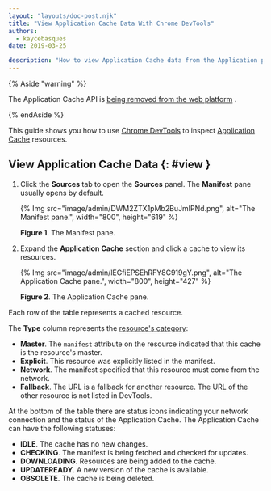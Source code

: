 ```yaml
---
layout: "layouts/doc-post.njk"
title: "View Application Cache Data With Chrome DevTools"
authors:
  - kaycebasques
date: 2019-03-25

description: "How to view Application Cache data from the Application panel of Chrome DevTools."
---
```


{% Aside "warning" %}

The Application Cache API is [being removed from the web platform][1] .

{% endAside %}

This guide shows you how to use [Chrome DevTools][2] to inspect [Application Cache][3] resources.

## View Application Cache Data {: #view }

1.  Click the **Sources** tab to open the **Sources** panel. The **Manifest** pane usually opens by
    default.

    {% Img src="image/admin/DWM2ZTX1pMb2BuJmIPNd.png", alt="The Manifest pane.", width="800", height="619" %}

    **Figure 1**. The Manifest pane.

2.  Expand the **Application Cache** section and click a cache to view its resources.

    {% Img src="image/admin/lEGfiEPSEhRFY8C919gY.png", alt="The Application Cache pane.", width="800", height="427" %}

    **Figure 2**. The Application Cache pane.

Each row of the table represents a cached resource.

The **Type** column represents the [resource's category][4]:

- **Master**. The `manifest` attribute on the resource indicated that this cache is the resource's
  master.
- **Explicit**. This resource was explicitly listed in the manifest.
- **Network**. The manifest specified that this resource must come from the network.
- **Fallback**. The URL is a fallback for another resource. The URL of the other resource is not
  listed in DevTools.

At the bottom of the table there are status icons indicating your network connection and the status
of the Application Cache. The Application Cache can have the following statuses:

- **IDLE**. The cache has no new changes.
- **CHECKING**. The manifest is being fetched and checked for updates.
- **DOWNLOADING**. Resources are being added to the cache.
- **UPDATEREADY**. A new version of the cache is available.
- **OBSOLETE**. The cache is being deleted.

[1]: https://web.dev/appcache-removal/
[2]: /web/tools/chrome-devtools
[3]: https://developer.mozilla.org/en-US/docs/Web/API/Window/applicationCache
[4]:
  https://developer.mozilla.org/en-US/docs/Web/HTML/Using_the_application_cache#Resources_in_an_application_cache
